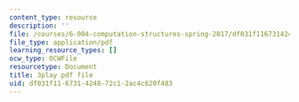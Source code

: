 ```yaml
---
content_type: resource
description: ''
file: /courses/6-004-computation-structures-spring-2017/df031f116731424872c12ac4c620f483_7XEUB_dTaK0.pdf
file_type: application/pdf
learning_resource_types: []
ocw_type: OCWFile
resourcetype: Document
title: 3play pdf file
uid: df031f11-6731-4248-72c1-2ac4c620f483
---
```

